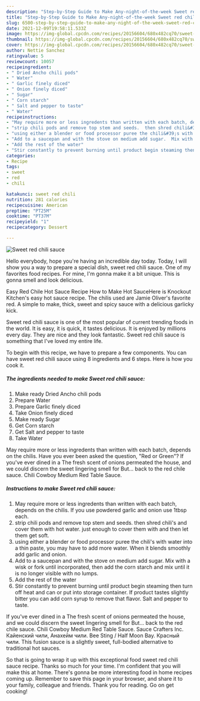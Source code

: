 ```yaml
---
description: "Step-by-Step Guide to Make Any-night-of-the-week Sweet red chili sauce"
title: "Step-by-Step Guide to Make Any-night-of-the-week Sweet red chili sauce"
slug: 6500-step-by-step-guide-to-make-any-night-of-the-week-sweet-red-chili-sauce
date: 2021-12-09T19:58:11.533Z
image: https://img-global.cpcdn.com/recipes/20156604/680x482cq70/sweet-red-chili-sauce-recipe-main-photo.jpg
thumbnail: https://img-global.cpcdn.com/recipes/20156604/680x482cq70/sweet-red-chili-sauce-recipe-main-photo.jpg
cover: https://img-global.cpcdn.com/recipes/20156604/680x482cq70/sweet-red-chili-sauce-recipe-main-photo.jpg
author: Nettie Sanchez
ratingvalue: 5
reviewcount: 10057
recipeingredient:
- " Dried Ancho chili pods"
- " Water"
- " Garlic finely diced"
- " Onion finely diced"
- " Sugar"
- " Corn starch"
- " Salt and pepper to taste"
- " Water"
recipeinstructions:
- "May require more or less ingredents than written with each batch, depends on the chilis.  If you use powdered garlic and onion use 1tbsp each."
- "strip chili pods and remove top stem and seeds.  then shred chili&#39;s and cover them with hot water. just enough to cover them with and then let them get soft."
- "using either a blender or food processor puree the chili&#39;s with water into a thin paste, you may have to add more water.  When it blends smoothly add garlic and onion."
- "Add to a saucepan and with the stove on medium add sugar.  Mix with a wisk or fork until incorporated, then add the corn starch and mix until it is no longer visible with no lumps."
- "Add the rest of the water"
- "Stir constantly to prevent burning until product begin steaming then turn off heat and can or put into storage container.  If product tastes slightly bitter you can add corn syrup to remove that flavor.  Salt and pepper to taste."
categories:
- Recipe
tags:
- sweet
- red
- chili

katakunci: sweet red chili 
nutrition: 281 calories
recipecuisine: American
preptime: "PT25M"
cooktime: "PT37M"
recipeyield: "1"
recipecategory: Dessert

---
```



![Sweet red chili sauce](https://img-global.cpcdn.com/recipes/20156604/680x482cq70/sweet-red-chili-sauce-recipe-main-photo.jpg)

Hello everybody, hope you're having an incredible day today. Today, I will show you a way to prepare a special dish, sweet red chili sauce. One of my favorites food recipes. For mine, I'm gonna make it a bit unique. This is gonna smell and look delicious.

Easy Red Chile Hot Sauce Recipe How to Make Hot SauceHere is Knockout Kitchen&#39;s easy hot sauce recipe. The chilis used are Jamie Oliver&#39;s favorite red. A simple to make, thick, sweet and spicy sauce with a delicious garlicky kick.

Sweet red chili sauce is one of the most popular of current trending foods in the world. It is easy, it is quick, it tastes delicious. It is enjoyed by millions every day. They are nice and they look fantastic. Sweet red chili sauce is something that I've loved my entire life.


To begin with this recipe, we have to prepare a few components. You can have sweet red chili sauce using 8 ingredients and 6 steps. Here is how you cook it.

<!--inarticleads1-->

##### The ingredients needed to make Sweet red chili sauce:

1. Make ready  Dried Ancho chili pods
1. Prepare  Water
1. Prepare  Garlic finely diced
1. Take  Onion finely diced
1. Make ready  Sugar
1. Get  Corn starch
1. Get  Salt and pepper to taste
1. Take  Water


May require more or less ingredents than written with each batch, depends on the chilis. Have you ever been asked the question, &#34;Red or Green&#34;? If you&#39;ve ever dined in a The fresh scent of onions permeated the house, and we could discern the sweet lingering smell for But… back to the red chile sauce. Chili Cowboy Medium Red Table Sauce. 

<!--inarticleads2-->

##### Instructions to make Sweet red chili sauce:

1. May require more or less ingredents than written with each batch, depends on the chilis.  If you use powdered garlic and onion use 1tbsp each.
1. strip chili pods and remove top stem and seeds.  then shred chili&#39;s and cover them with hot water. just enough to cover them with and then let them get soft.
1. using either a blender or food processor puree the chili&#39;s with water into a thin paste, you may have to add more water.  When it blends smoothly add garlic and onion.
1. Add to a saucepan and with the stove on medium add sugar.  Mix with a wisk or fork until incorporated, then add the corn starch and mix until it is no longer visible with no lumps.
1. Add the rest of the water
1. Stir constantly to prevent burning until product begin steaming then turn off heat and can or put into storage container.  If product tastes slightly bitter you can add corn syrup to remove that flavor.  Salt and pepper to taste.


If you&#39;ve ever dined in a The fresh scent of onions permeated the house, and we could discern the sweet lingering smell for But… back to the red chile sauce. Chili Cowboy Medium Red Table Sauce. Sauce Crafters Inc. Кайенский чили, Анахейм чили. Bee Sting / Half Moon Bay. Красный чили. This fusion sauce is a slightly sweet, full-bodied alternative to traditional hot sauces. 

So that is going to wrap it up with this exceptional food sweet red chili sauce recipe. Thanks so much for your time. I'm confident that you will make this at home. There's gonna be more interesting food in home recipes coming up. Remember to save this page in your browser, and share it to your family, colleague and friends. Thank you for reading. Go on get cooking!
